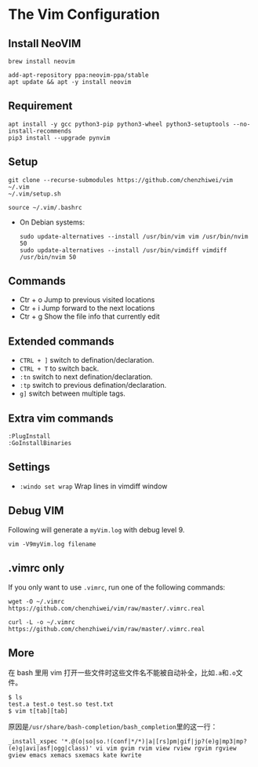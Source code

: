 # The Vim Configuration

## Install NeoVIM

```
brew install neovim

add-apt-repository ppa:neovim-ppa/stable
apt update && apt -y install neovim
```

## Requirement

```
apt install -y gcc python3-pip python3-wheel python3-setuptools --no-install-recommends
pip3 install --upgrade pynvim
```

## Setup

```
git clone --recurse-submodules https://github.com/chenzhiwei/vim ~/.vim
~/.vim/setup.sh

source ~/.vim/.bashrc
```

* On Debian systems:

    ```
    sudo update-alternatives --install /usr/bin/vim vim /usr/bin/nvim 50
    sudo update-alternatives --install /usr/bin/vimdiff vimdiff /usr/bin/nvim 50
    ```

## Commands

* Ctr + o Jump to previous visited locations
* Ctr + i Jump forward to the next locations
* Ctr + g Show the file info that currently edit

## Extended commands

* `CTRL + ]` switch to defination/declaration.
* `CTRL + T` to switch back.
* `:tn` switch to next defination/declaration.
* `:tp` switch to previous defination/declaration.
* `g]` switch between multiple tags.

## Extra vim commands

```
:PlugInstall
:GoInstallBinaries
```

## Settings

* `:windo set wrap` Wrap lines in vimdiff window

## Debug VIM

Following will generate a `myVim.log` with debug level 9.

```
vim -V9myVim.log filename
```

## .vimrc only

If you only want to use `.vimrc`, run one of the following commands:

```
wget -O ~/.vimrc https://github.com/chenzhiwei/vim/raw/master/.vimrc.real

curl -L -o ~/.vimrc https://github.com/chenzhiwei/vim/raw/master/.vimrc.real
```

## More

在 bash 里用 vim 打开一些文件时这些文件名不能被自动补全，比如`.a`和`.o`文件。

```
$ ls
test.a test.o test.so test.txt
$ vim t[tab][tab]
```

原因是`/usr/share/bash-completion/bash_completion`里的这一行：

```
_install_xspec '*.@(o|so|so.!(conf|*/*)|a|[rs]pm|gif|jp?(e)g|mp3|mp?(e)g|avi|asf|ogg|class)' vi vim gvim rvim view rview rgvim rgview gview emacs xemacs sxemacs kate kwrite
```
